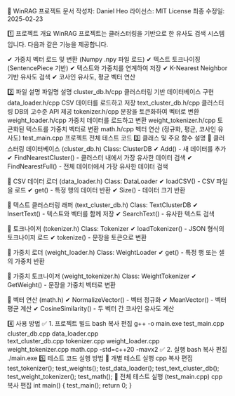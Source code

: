 📌 WinRAG 프로젝트 문서
작성자: Daniel Heo
라이선스: MIT License
최종 수정일: 2025-02-23

1️⃣ 프로젝트 개요
WinRAG 프로젝트는 클러스터링을 기반으로 한 유사도 검색 시스템입니다.
다음과 같은 기능을 제공합니다.

✔ 가중치 벡터 로드 및 변환 (Numpy .npy 파일 로드)
✔ 텍스트 토크나이징 (SentencePiece 기반)
✔ 텍스트와 가중치를 연계하여 저장
✔ K-Nearest Neighbor 기반 유사도 검색
✔ 코사인 유사도, 평균 벡터 연산

2️⃣ 파일 설명
파일명	설명
cluster_db.h/cpp	클러스터링 기반 데이터베이스 구현
data_loader.h/cpp	CSV 데이터를 로드하고 저장
text_cluster_db.h/cpp	클러스터링 DB의 고수준 API 제공
tokenizer.h/cpp	문장을 토큰화하여 벡터로 변환
weight_loader.h/cpp	가중치 데이터를 로드하고 변환
weight_tokenizer.h/cpp	토큰화된 텍스트를 가중치 벡터로 변환
math.h/cpp	벡터 연산 (정규화, 평균, 코사인 유사도)
test_main.cpp	프로젝트 전체 테스트 코드
3️⃣ 클래스 및 주요 함수 설명
📌 클러스터링 데이터베이스 (cluster_db.h)
Class: ClusterDB
✔ Add() - 새 데이터를 추가
✔ FindNearestCluster() - 클러스터 내에서 가장 유사한 데이터 검색
✔ FindNearestFull() - 전체 데이터에서 가장 유사한 데이터 검색

📌 CSV 데이터 로더 (data_loader.h)
Class: DataLoader
✔ loadCSV() - CSV 파일을 로드
✔ get() - 특정 행의 데이터 반환
✔ Size() - 데이터 크기 반환

📌 텍스트 클러스터링 래퍼 (text_cluster_db.h)
Class: TextClusterDB
✔ InsertText() - 텍스트와 벡터를 함께 저장
✔ SearchText() - 유사한 텍스트 검색

📌 토크나이저 (tokenizer.h)
Class: Tokenizer
✔ loadTokenizer() - JSON 형식의 토크나이저 로드
✔ tokenize() - 문장을 토큰으로 변환

📌 가중치 로더 (weight_loader.h)
Class: WeightLoader
✔ get() - 특정 행 또는 셀의 가중치 반환

📌 가중치 토크나이저 (weight_tokenizer.h)
Class: WeightTokenizer
✔ GetWeight() - 문장을 가중치 벡터로 변환

📌 벡터 연산 (math.h)
✔ NormalizeVector() - 벡터 정규화
✔ MeanVector() - 벡터 평균 계산
✔ CosineSimilarity() - 두 벡터 간 코사인 유사도 계산

4️⃣ 사용 방법
✅ 1. 프로젝트 빌드
bash
복사
편집
g++ -o main.exe test_main.cpp cluster_db.cpp data_loader.cpp \
    text_cluster_db.cpp tokenizer.cpp weight_loader.cpp \
    weight_tokenizer.cpp math.cpp -std=c++20 -mavx2
✅ 2. 실행
bash
복사
편집
./main.exe
5️⃣ 테스트 코드 실행 방법
📌 개별 테스트 실행
cpp
복사
편집
test_tokenizer();
test_weights();
test_data_loader();
test_text_cluster_db();
test_weight_tokenizer();
test_math();
📌 전체 테스트 실행 (test_main.cpp)
cpp
복사
편집
int main() {
    test_main();
    return 0;
}
